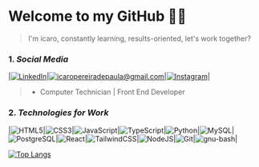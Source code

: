# Welcome to my GitHub 👋👋
>I'm icaro, constantly learning, results-oriented, let's work together?
### 1. *Social Media*
|[![LinkedIn](https://img.shields.io/badge/linkedin-%230077B5.svg?style=for-the-badge&logo=linkedin&logoColor=white)](www.linkedin.com/in/ikrodev)|[![icaropereiradepaula@gmail.com](https://img.shields.io/badge/Gmail-D14836?style=for-the-badge&logo=gmail&logoColor=white)](mailto:icaropereiradepaula@gmail.com)|[![Instagram](https://img.shields.io/badge/Instagram-%23E4405F.svg?style=for-the-badge&logo=Instagram&logoColor=white)](https://www.instagram.com/ikro.dev/)|


> * Computer Technician | Front End Developer 
### 2. *Technologies for Work*
|![HTML5](https://img.shields.io/badge/html5-%23E34F26.svg?style=for-the-badge&logo=html5&logoColor=white)|![CSS3](https://img.shields.io/badge/CSS3-1572B6?style=for-the-badge&logo=css3&logoColor=white)|![JavaScript](https://img.shields.io/badge/JavaScript-F7DF1E?style=for-the-badge&logo=javascript&logoColor=black)|![TypeScript](https://img.shields.io/badge/TypeScript-007ACC?style=for-the-badge&logo=typescript&logoColor=white)|![Python](https://img.shields.io/badge/python-3670A0?style=for-the-badge&logo=python&logoColor=ffdd54)|![MySQL](https://img.shields.io/badge/MySQL-00000F?style=for-the-badge&logo=mysql&logoColor=white)|![PostgreSQL](https://img.shields.io/badge/PostgreSQL-000?style=for-the-badge&logo=postgresql)|![React](https://img.shields.io/badge/React-20232A?style=for-the-badge&logo=react&logoColor=61DAFB)|![TailwindCSS](https://img.shields.io/badge/Tailwind_CSS-38B2AC?style=for-the-badge&logo=tailwind-css&logoColor=white)|![NodeJS](https://img.shields.io/badge/node.js-6DA55F?style=for-the-badge&logo=node.js&logoColor=white)|![Git](https://img.shields.io/badge/GIT-E44C30?style=for-the-badge&logo=git&logoColor=white)|![gnu-bash](https://img.shields.io/badge/GNU%20Bash-4EAA25?style=for-the-badge&logo=GNU%20Bash&logoColor=white)|


[![Top Langs](https://github-readme-stats.vercel.app/api/top-langs/?username=IKRO277&layout=donut)](https://github.com/anuraghazra/github-readme-stats) 

